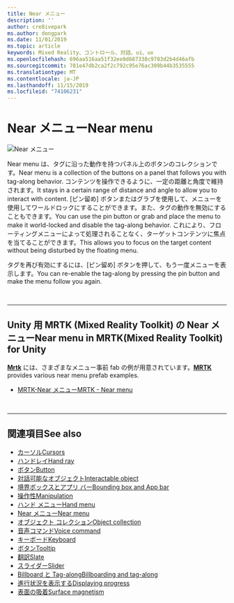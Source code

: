 ```yaml
---
title: Near メニュー
description: ''
author: cre8ivepark
ms.author: dongpark
ms.date: 11/01/2019
ms.topic: article
keywords: Mixed Reality、コントロール、対話、ui、ux
ms.openlocfilehash: 696aa516aa51f32ee0d687338c9783d2b4d46afb
ms.sourcegitcommit: 781e47db2ca2f2c792c95e76ac309b44b3535555
ms.translationtype: MT
ms.contentlocale: ja-JP
ms.lasthandoff: 11/15/2019
ms.locfileid: "74106231"
---
```

# <a name="near-menu"></a><span data-ttu-id="434d3-103">Near メニュー</span><span class="sxs-lookup"><span data-stu-id="434d3-103">Near menu</span></span>

![Near メニュー](images/UX/UX_Hero_NearMenu.jpg)

<span data-ttu-id="434d3-105">Near menu は、タグに沿った動作を持つパネル上のボタンのコレクションです。</span><span class="sxs-lookup"><span data-stu-id="434d3-105">Near menu is a collection of the buttons on a panel that follows you with tag-along behavior.</span></span> <span data-ttu-id="434d3-106">コンテンツを操作できるように、一定の距離と角度で維持されます。</span><span class="sxs-lookup"><span data-stu-id="434d3-106">It stays in a certain range of distance and angle to allow you to interact with content.</span></span> <span data-ttu-id="434d3-107">[ピン留め] ボタンまたはグラブを使用して、メニューを使用してワールドロックにすることができます。また、タグの動作を無効にすることもできます。</span><span class="sxs-lookup"><span data-stu-id="434d3-107">You can use the pin button or grab and place the menu to make it world-locked and disable the tag-along behavior.</span></span> <span data-ttu-id="434d3-108">これにより、フローティングメニューによって処理されることなく、ターゲットコンテンツに焦点を当てることができます。</span><span class="sxs-lookup"><span data-stu-id="434d3-108">This allows you to focus on the target content without being disturbed by the floating menu.</span></span>

<span data-ttu-id="434d3-109">タグを再び有効にするには、[ピン留め] ボタンを押して、もう一度メニューを表示します。</span><span class="sxs-lookup"><span data-stu-id="434d3-109">You can re-enable the tag-along by pressing the pin button and make the menu follow you again.</span></span>

<br>

---

## <a name="near-menu-in-mrtkmixed-reality-toolkit-for-unity"></a><span data-ttu-id="434d3-110">Unity 用 MRTK (Mixed Reality Toolkit) の Near メニュー</span><span class="sxs-lookup"><span data-stu-id="434d3-110">Near menu in MRTK(Mixed Reality Toolkit) for Unity</span></span>
<span data-ttu-id="434d3-111">**[Mrtk](https://github.com/Microsoft/MixedRealityToolkit-Unity)** には、さまざまなメニュー事前 fab の例が用意されています。</span><span class="sxs-lookup"><span data-stu-id="434d3-111">**[MRTK](https://github.com/Microsoft/MixedRealityToolkit-Unity)** provides various near menu prefab examples.</span></span>

* [<span data-ttu-id="434d3-112">MRTK-Near メニュー</span><span class="sxs-lookup"><span data-stu-id="434d3-112">MRTK - Near menu</span></span>](https://microsoft.github.io/MixedRealityToolkit-Unity/Documentation/README_NearMenu.html)


<br>

---


## <a name="see-also"></a><span data-ttu-id="434d3-113">関連項目</span><span class="sxs-lookup"><span data-stu-id="434d3-113">See also</span></span>

* [<span data-ttu-id="434d3-114">カーソル</span><span class="sxs-lookup"><span data-stu-id="434d3-114">Cursors</span></span>](cursors.md)
* [<span data-ttu-id="434d3-115">ハンドレイ</span><span class="sxs-lookup"><span data-stu-id="434d3-115">Hand ray</span></span>](point-and-commit.md)
* [<span data-ttu-id="434d3-116">ボタン</span><span class="sxs-lookup"><span data-stu-id="434d3-116">Button</span></span>](button.md)
* [<span data-ttu-id="434d3-117">対話可能なオブジェクト</span><span class="sxs-lookup"><span data-stu-id="434d3-117">Interactable object</span></span>](interactable-object.md)
* [<span data-ttu-id="434d3-118">境界ボックスとアプリ バー</span><span class="sxs-lookup"><span data-stu-id="434d3-118">Bounding box and App bar</span></span>](app-bar-and-bounding-box.md)
* [<span data-ttu-id="434d3-119">操作性</span><span class="sxs-lookup"><span data-stu-id="434d3-119">Manipulation</span></span>](direct-manipulation.md)
* [<span data-ttu-id="434d3-120">ハンド メニュー</span><span class="sxs-lookup"><span data-stu-id="434d3-120">Hand menu</span></span>](hand-menu.md)
* [<span data-ttu-id="434d3-121">Near メニュー</span><span class="sxs-lookup"><span data-stu-id="434d3-121">Near menu</span></span>](near-menu.md)
* [<span data-ttu-id="434d3-122">オブジェクト コレクション</span><span class="sxs-lookup"><span data-stu-id="434d3-122">Object collection</span></span>](object-collection.md)
* [<span data-ttu-id="434d3-123">音声コマンド</span><span class="sxs-lookup"><span data-stu-id="434d3-123">Voice command</span></span>](voice-input.md)
* [<span data-ttu-id="434d3-124">キーボード</span><span class="sxs-lookup"><span data-stu-id="434d3-124">Keyboard</span></span>](keyboard.md)
* [<span data-ttu-id="434d3-125">ボタン</span><span class="sxs-lookup"><span data-stu-id="434d3-125">Tooltip</span></span>](tooltip.md)
* [<span data-ttu-id="434d3-126">翻訳</span><span class="sxs-lookup"><span data-stu-id="434d3-126">Slate</span></span>](slate.md)
* [<span data-ttu-id="434d3-127">スライダー</span><span class="sxs-lookup"><span data-stu-id="434d3-127">Slider</span></span>](slider.md)
* [<span data-ttu-id="434d3-128">Billboard と Tag-along</span><span class="sxs-lookup"><span data-stu-id="434d3-128">Billboarding and tag-along</span></span>](billboarding-and-tag-along.md)
* [<span data-ttu-id="434d3-129">進行状況を表示する</span><span class="sxs-lookup"><span data-stu-id="434d3-129">Displaying progress</span></span>](progress.md)
* [<span data-ttu-id="434d3-130">表面の吸着</span><span class="sxs-lookup"><span data-stu-id="434d3-130">Surface magnetism</span></span>](surface-magnetism.md)
